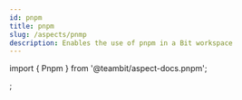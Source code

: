 ```yaml
---
id: pnpm
title: pnpm
slug: /aspects/pnmp
description: Enables the use of pnpm in a Bit workspace
---
```


import { Pnpm } from '@teambit/aspect-docs.pnpm';

<Pnpm />;
